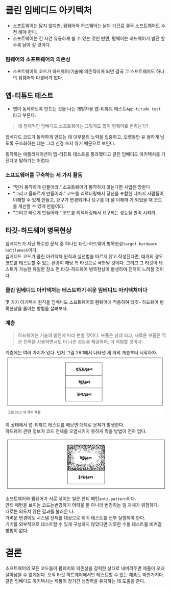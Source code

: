 # 클린 임베디드 아키텍처

- 소프트웨어는 닳지 않지만, 펌웨어와 하드웨어는 낡아 가므로 결국 소프트웨어도 수정 해야 한다.
- 소프트웨어는 긴 시간 유용하게 쓸 수 있는 것인 반면, 펌웨어는 하드웨어가 발전
  할수록 낡아 갈 것이다.

### 펌웨어와 소프트웨어의 의존성
- 소프트웨어의 코드가 하드웨어/기술에 의존적이게 되면 결국 그 스프트웨어도 하나의 펌웨어와 다를바가 없다.

## 앱-티튜드 테스트
- 앱이 동작하도록 만드는 것을 나는 개발자용 앱-티튜트 테스트`App-titude test`
  라고 부른다.
  
> 왜 잠재적인 임베디드 소프트웨어는 그렇게도 많이 펌웨어로 변하는가?

임베디드 코드가 동작하게 만드는 데 대부분의 노력을 집중하고, 오랫동안 유
  용하게 남도록 구조화하는 데는 그리 신경 쓰지 않기 때문으로 보인다.

동작하는 애플리케이션이 앱-티튜트 테스트를 통과했다고 클린 임베디드 아키텍처를 가진다고 말하기는 어렵다.

### 소프트웨어를 구축하는 세 가지 활동
- “먼저 동작하게 만들어라.” 소프트웨어가 동작하지 않는다면 사업은 망한다
- “그리고 올바르게 만들어라.” 코드를 리팩터링해서 당신을 포함한 나머지
사람들이 이해할 수 있게 만들고, 요구가 변경되거나 요구를 더 잘 이해하
게 되었을 때 코드를 개선할 수 있게 만들어라.
- “그리고 빠르게 만들어라.” 코드를 리팩터링해서 요구되는 성능을 만족
시켜라.
  
## 타깃-하드웨어 병목현상
임베디드가 지닌 특수한 문제 중 하나는 타깃-하드웨어 병목현상`target-hardware bottleneck`이다.<br>
임베디드 코드가 클린 아키텍처 원칙과 실천법을 따르지 않고 작성된다면, 대개의 경우 코드를 테스트할 수 있는 환경이 해당 특
타깃으로 국한될 것이다. 그리고 그 타깃이 테스트가 가능한 유일한 장소
면 타깃-하드웨어 병목현상이 발생하여 진척이 느려질 것이다.

### 클린 임베디드 아키텍처는 테스트하기 쉬운 임베디드 아키텍처이다
몇 가지 아키텍처 원칙을 임베디드 소프트웨어와 펌웨어에 적용하여 타깃-
하드웨어 병목현상을 줄이는 방법을 살펴보자.

### 계층
> 하드웨어는 기술의 발전에 따라 변할 것이다. 부품은 낡데 되고, 새로운 부품은 적은 전력을 사용하면서도 더 나은 성능을 제공하며, 더 저렴할 것이다.

계층에는 여러 가지가 있다. 먼저 그림 29.1에서 나타낸 세 개의 계층부터 시작하자.
![img.png](img/29-1.png)

이 상태에서 앱-티튜드 테스트를 해보면 대체로 문제가 발생한다. <br>하드웨어 관련 정보가 코드 전체를 오염시키지 못하게 막을
방법이 전혀 없다.

![img2.png](img/29-2.png)

소프트웨어와 펌웨어가 서로 섞이는 일은 안티 패턴`anti-pattern`이다.<br>
안티 패턴을 보이는 코드는변경하기 어려울 뿐 아니라 변경하는 일 자체가 위험하다.<br>
때로는 의도치 않은 결과를 불러온 다.<br>
가벼운 변경에도 시스템 전체를 대상으로 회귀 테스트를 전부 실행해야 한다.
<br>기기를 외부적으로 테스트할 수 있게 구성하지 않았다면 지루한 수동 테스트를 비켜갈 방법이 없다.

# 결론
소프트웨어의 모든 코드들이 펌웨어와 의존성을 강력한 상태로 내버려두면 제품이 오래 살아남을 수 없게된다.
오직 타깃 하드웨어에서만 테스트할 수 있는 제품도 마찬가지다.
클린 임베디드 아키텍처는 제품이 장기간 생명력을 유지하는 데 도움을 준다.
